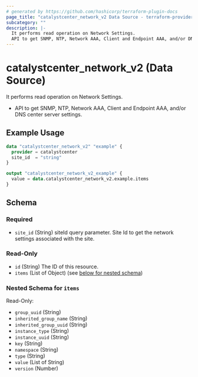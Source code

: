 ```yaml
---
# generated by https://github.com/hashicorp/terraform-plugin-docs
page_title: "catalystcenter_network_v2 Data Source - terraform-provider-catalystcenter"
subcategory: ""
description: |-
  It performs read operation on Network Settings.
  API to get SNMP, NTP, Network AAA, Client and Endpoint AAA, and/or DNS center server settings.
---
```


# catalystcenter_network_v2 (Data Source)

It performs read operation on Network Settings.

- API to get SNMP, NTP, Network AAA, Client and Endpoint AAA, and/or DNS center server settings.

## Example Usage

```terraform
data "catalystcenter_network_v2" "example" {
  provider = catalystcenter
  site_id  = "string"
}

output "catalystcenter_network_v2_example" {
  value = data.catalystcenter_network_v2.example.items
}
```

<!-- schema generated by tfplugindocs -->
## Schema

### Required

- `site_id` (String) siteId query parameter. Site Id to get the network settings associated with the site.

### Read-Only

- `id` (String) The ID of this resource.
- `items` (List of Object) (see [below for nested schema](#nestedatt--items))

<a id="nestedatt--items"></a>
### Nested Schema for `items`

Read-Only:

- `group_uuid` (String)
- `inherited_group_name` (String)
- `inherited_group_uuid` (String)
- `instance_type` (String)
- `instance_uuid` (String)
- `key` (String)
- `namespace` (String)
- `type` (String)
- `value` (List of String)
- `version` (Number)
